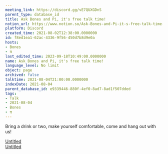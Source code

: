 ```yaml
---
meeting_link: https://discord.gg/vE7QUXGDnS
parent_type: database_id
title: Ask Bones and Pi, it's free talk time!
notion_url: https://www.notion.so/Ask-Bones-and-Pi-it-s-free-talk-time-f8ed1ea162ac43369f56450d7b8d9e0a
platform: Discord
created_time: 2021-08-02T12:38:00.0000000
id: f8ed1ea1-62ac-4336-9f56-450d7b8d9e0a
hosts:
- Bones
- π
last_edited_time: 2023-09-18T10:49:00.0000000
name: Ask Bones and Pi, it's free talk time!
language_level: No limit
object: page
archived: false
talktime: 2021-08-04T21:00:00.0000000
indexDate: 2021-08-04
parent_database_id: e9339446-880f-4ef0-8ad7-8ad1f507dded
tags:
- Talk
- 2021-08-04
- Bones
- π
---
```


Bring a drink or two, make yourself comfortable, come and hang out with us!

[Untitled](https://www.notion.so/12c4a9e645d54aefa860b5f927a0b220)   
[Untitled](https://www.notion.so/482e61b02b9c4456b2b4fe86bb7544c6)   








